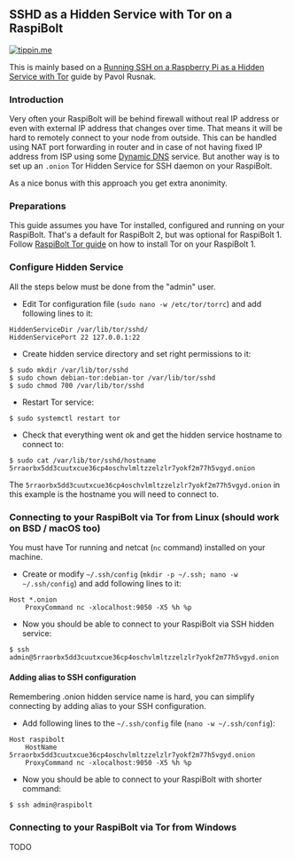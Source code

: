 ## SSHD as a Hidden Service with Tor on a RaspiBolt

[![tippin.me](https://badgen.net/badge/%E2%9A%A1%EF%B8%8Ftippin.me/@kristapsk/F0918E)](https://tippin.me/@kristapsk)

This is mainly based on a [Running SSH on a Raspberry Pi as a Hidden Service with Tor](https://rusnak.io/running-ssh-on-a-raspberry-pi-as-a-hidden-service-with-tor/) guide by Pavol Rusnak.

### Introduction

Very often your RaspiBolt will be behind firewall without real IP address or even with external IP address that changes over time. That means it will be hard to remotely connect to your node from outside. This can be handled using NAT port forwarding in router and in case of not having fixed IP address from ISP using some [Dynamic DNS](https://en.wikipedia.org/wiki/Dynamic_DNS) service. But another way is to set up an `.onion` Tor Hidden Service for SSH daemon on your RaspiBolt.

As a nice bonus with this approach you get extra anonimity.

### Preparations

This guide assumes you have Tor installed, configured and running on your RaspiBolt. That's a default for RaspiBolt 2, but was optional for RaspiBolt 1. Follow [RaspiBolt Tor guide](https://stadicus.github.io/RaspiBolt/raspibolt_69_tor.html) on how to install Tor on your RaspiBolt 1.

### Configure Hidden Service

All the steps below must be done from the "admin" user.

* Edit Tor configuration file (`sudo nano -w /etc/tor/torrc`) and add following lines to it:
```
HiddenServiceDir /var/lib/tor/sshd/
HiddenServicePort 22 127.0.0.1:22
```

* Create hidden service directory and set right permissions to it:
```
$ sudo mkdir /var/lib/tor/sshd
$ sudo chown debian-tor:debian-tor /var/lib/tor/sshd
$ sudo chmod 700 /var/lib/tor/sshd
```

* Restart Tor service:
```
$ sudo systemctl restart tor
```

* Check that everything went ok and get the hidden service hostname to connect to:
```
$ sudo cat /var/lib/tor/sshd/hostname
5rraorbx5dd3cuutxcue36cp4oschvlmltzzelzlr7yokf2m77h5vgyd.onion
```

The `5rraorbx5dd3cuutxcue36cp4oschvlmltzzelzlr7yokf2m77h5vgyd.onion` in this example is the hostname you will need to connect to.

### Connecting to your RaspiBolt via Tor from Linux (should work on BSD / macOS too)

You must have Tor running and netcat (`nc` command) installed on your machine.

* Create or modify `~/.ssh/config` (`mkdir -p ~/.ssh; nano -w ~/.ssh/config`) and add following lines to it:
```
Host *.onion
    ProxyCommand nc -xlocalhost:9050 -X5 %h %p
```

* Now you should be able to connect to your RaspiBolt via SSH hidden service:
```
$ ssh admin@5rraorbx5dd3cuutxcue36cp4oschvlmltzzelzlr7yokf2m77h5vgyd.onion
```

#### Adding alias to SSH configuration

Remembering .onion hidden service name is hard, you can simplify connecting by adding alias to your SSH configuration.

* Add following lines to the `~/.ssh/config` file (`nano -w ~/.ssh/config`):
```
Host raspibolt
    HostName 5rraorbx5dd3cuutxcue36cp4oschvlmltzzelzlr7yokf2m77h5vgyd.onion
    ProxyCommand nc -xlocalhost:9050 -X5 %h %p
```

* Now you should be able to connect to your RaspiBolt with shorter command:
```
$ ssh admin@raspibolt
```

### Connecting to your RaspiBolt via Tor from Windows

TODO

